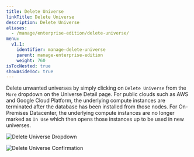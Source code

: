 ```yaml
---
title: Delete Universe
linkTitle: Delete Universe
description: Delete Universe
aliases:
  - /manage/enterprise-edition/delete-universe/
menu:
  v1.1:
    identifier: manage-delete-universe
    parent: manage-enterprise-edition
    weight: 760
isTocNested: true
showAsideToc: true
---
```


Delete unwanted universes by simply clicking on `Delete Universe` from the `More` dropdown on the Universe Detail page. For public clouds such as AWS and Google Cloud Platform, the underlying compute instances are terminated after the database has been installed from those nodes. For On-Premises Datacenter, the underlying compute instances are no longer marked as `In Use` which then opens those instances up to be used in new universes.

![Delete Universe Dropdown](/images/ee/delete-univ-1.png)

![Delete Universe Confirmation](/images/ee/delete-univ-2.png)
